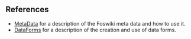 ## References	

* [MetaData](https://[[HOST_SUBDOMAIN]]-80-[[KATACODA_HOST]].environments.katacoda.com/foswiki/MetaData) for a description of the Foswiki meta data and how to use it.
* [DataForms](https://[[HOST_SUBDOMAIN]]-80-[[KATACODA_HOST]].environments.katacoda.com/foswiki/DataForms) for a description of the creation and use of data forms.